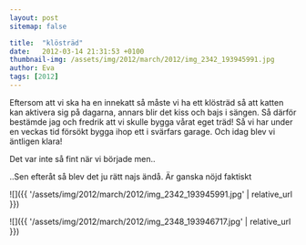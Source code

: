 ```yaml
---
layout: post
sitemap: false

title:  "klösträd"
date:   2012-03-14 21:31:53 +0100
thumbnail-img: /assets/img/2012/march/2012/img_2342_193945991.jpg
author: Eva
tags: [2012]
---
```


Eftersom att vi ska ha en innekatt så måste vi ha ett klösträd så att katten kan aktivera sig på dagarna, annars blir det kiss och bajs i sängen. Så därför bestämde jag och fredrik att vi skulle bygga vårat eget träd! Så vi har under en veckas tid försökt bygga ihop ett i svärfars garage. Och idag blev vi äntligen klara!






Det var inte så fint när vi började men..













..Sen efteråt så blev det ju rätt najs ändå. Är ganska nöjd faktiskt

![]({{ '/assets/img/2012/march/2012/img_2342_193945991.jpg'  | relative_url }})

![]({{ '/assets/img/2012/march/2012/img_2348_193946717.jpg'  | relative_url }})

